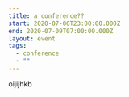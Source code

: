 ```yaml
---
title: a conference??
start: 2020-07-06T23:00:00.000Z
end: 2020-07-09T07:00:00.000Z
layout: event
tags:
  - conference
  - ""
---
```

oijijhkb